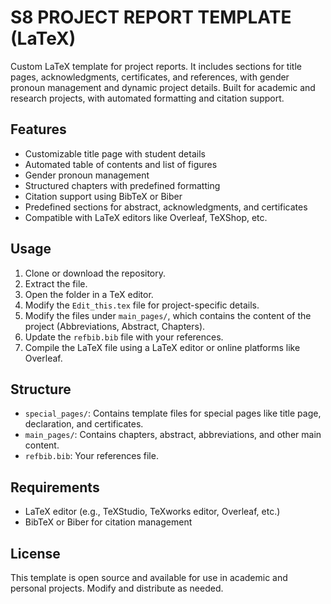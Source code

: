 # S8 PROJECT REPORT TEMPLATE (LaTeX)
Custom LaTeX template for project reports. It includes sections for title pages, acknowledgments, certificates, and references, with gender pronoun management and dynamic project details. Built for academic and research projects, with automated formatting and citation support.

## Features

- Customizable title page with student details
- Automated table of contents and list of figures
- Gender pronoun management
- Structured chapters with predefined formatting
- Citation support using BibTeX or Biber
- Predefined sections for abstract, acknowledgments, and certificates
- Compatible with LaTeX editors like Overleaf, TeXShop, etc.

## Usage

1. Clone or download the repository.
2. Extract the file.
3. Open the folder in a TeX editor.
4. Modify the `Edit_this.tex` file for project-specific details.
5. Modify the files under `main_pages/`, which contains the content of the project (Abbreviations, Abstract, Chapters).
6. Update the `refbib.bib` file with your references.
7. Compile the LaTeX file using a LaTeX editor or online platforms like Overleaf.

## Structure

- `special_pages/`: Contains template files for special pages like title page, declaration, and certificates.
- `main_pages/`: Contains chapters, abstract, abbreviations, and other main content.
- `refbib.bib`: Your references file.

## Requirements

- LaTeX editor (e.g., TeXStudio, TeXworks editor, Overleaf, etc.)
- BibTeX or Biber for citation management

## License

This template is open source and available for use in academic and personal projects. Modify and distribute as needed.
